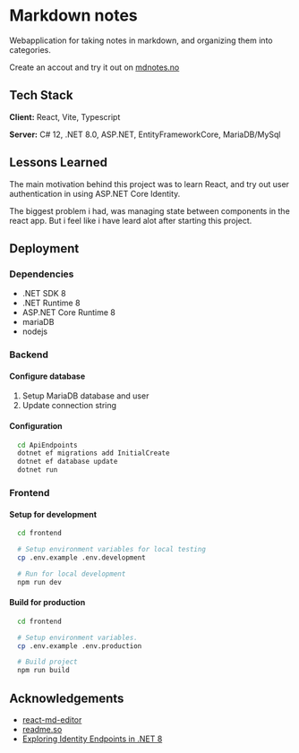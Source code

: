 # Markdown notes

Webapplication for taking notes in markdown, and organizing them into categories.

Create an accout and try it out on [mdnotes.no](https://mdnotes.no/)

## Tech Stack

**Client:** React, Vite, Typescript

**Server:** C# 12, .NET 8.0, ASP.NET, EntityFrameworkCore, MariaDB/MySql
## Lessons Learned

The main motivation behind this project was to learn React, and try out user authentication in using ASP.NET Core Identity.

The biggest problem i had, was managing state between components in the react app. But i feel like i have leard alot after starting this project.
## Deployment

### Dependencies
- .NET SDK 8
- .NET Runtime 8
- ASP.NET Core Runtime 8
- mariaDB
- nodejs

### Backend

#### Configure database

  1. Setup MariaDB database and user
  2. Update connection string

#### Configuration

```bash
  cd ApiEndpoints
  dotnet ef migrations add InitialCreate
  dotnet ef database update
  dotnet run
```

### Frontend

#### Setup for development
```bash
  cd frontend

  # Setup environment variables for local testing
  cp .env.example .env.development

  # Run for local development
  npm run dev
```

#### Build for production
```bash
  cd frontend

  # Setup environment variables.
  cp .env.example .env.production

  # Build project
  npm run build
```

## Acknowledgements

 - [react-md-editor](https://github.com/uiwjs/react-md-editor)
 - [readme.so](https://readme.so/editor)
 - [Exploring Identity Endpoints in .NET 8](https://dev.to/grontis/exploring-identity-endpoints-in-net-8-3lid)
